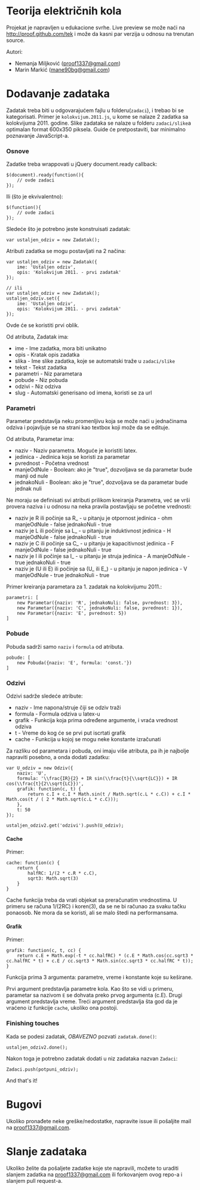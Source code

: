 Teorija električnih kola
========================

Projekat je napravljen u edukacione svrhe. Live preview se može naći na http://proof.github.com/tek i može da kasni par verzija u odnosu na trenutan source.

Autori:
+ Nemanja Miljković (proof1337@gmail.com)
+ Marin Markić (mane90bg@gmail.com)


Dodavanje zadataka
==================

Zadatak treba biti u odgovarajućem fajlu u folderu(`zadaci`), i trebao bi se kategorisati. Primer je `kolokvijum.2011.js`, u kome se nalaze 2 zadatka sa kolokvijuma 2011. godine.
Slike zadataka se nalaze u folderu `zadaci/slike`a optimalan format 600x350 piksela. Guide će pretpostaviti, bar minimalno poznavanje JavaScript-a.

### Osnove

Zadatke treba wrappovati u jQuery document.ready callback:

    $(document).ready(function(){
        // ovde zadaci
    });

Ili (što je ekvivalentno):

    $(function(){
        // ovde zadaci
    });

Sledeće što je potrebno jeste konstruisati zadatak:

    var ustaljen_odziv = new Zadatak();

Atributi zadatka se mogu postavljati na 2 načina:

    var ustaljen_odziv = new Zadatak({
        ime: 'Ustaljen odziv',
        opis: 'Kolokvijum 2011. - prvi zadatak'
    });

    // ili
    var ustaljen_odziv = new Zadatak();
    ustaljen_odziv.set({
        ime: 'Ustaljen odziv',
        opis: 'Kolokvijum 2011. - prvi zadatak'
    });

Ovde će se koristiti prvi oblik.

Od atributa, Zadatak ima:
+ ime - Ime zadatka, mora biti unikatno
+ opis - Kratak opis zadatka
+ slika - Ime slike zadatka, koje se automatski traže u `zadaci/slike`
+ tekst - Tekst zadatka
+ parametri - Niz parametara
+ pobude - Niz pobuda
+ odzivi - Niz odziva
+ slug - Automatski generisano od imena, koristi se za url

### Parametri

Parametar predstavlja neku promenljivu koja se može naći u jednačinama odziva i pojavljuje se na strani kao textbox koji može da se edituje.

Od atributa, Parametar ima:
+ naziv - Naziv parametra. Moguće je koristiti latex.
+ jedinica - Jedinica koja se koristi za parametar
+ pvrednost - Početna vrednost
+ manjeOdNule - Boolean: ako je "true", dozvoljava se da parametar bude manji od nule
+ jednakoNuli - Boolean: ako je "true", dozvoljava se da parametar bude jednak nuli

Ne moraju se definisati svi atributi prilikom kreiranja Parametra, već se vrši provera naziva i u odnosu na neka pravila postavljaju se početne vrednosti:
+ naziv je R ili počinje sa R_ - u pitanju je otpornost
    jedinica - ohm
    manjeOdNule - false
    jednakoNuli - true
+ naziv je L ili počinje sa L_ - u pitanju je induktivnost
    jedinica - H
    manjeOdNule - false
    jednakoNuli - true
+ naziv je C ili počinje sa C_ - u pitanju je kapacitivnost
    jedinica - F
    manjeOdNule - false
    jednakoNuli - true
+ naziv je I ili počinje sa I_ - u pitanju je struja
    jedinica - A
    manjeOdNule - true
    jednakoNuli - true
+ naziv je (U ili E) ili počinje sa (U_ ili E_) - u pitanju je napon
    jedinica - V
    manjeOdNule - true
    jednakoNuli - true

Primer kreiranja parametara za 1. zadatak na kolokvijumu 2011.:
    
    parametri: [
        new Parametar({naziv: 'R', jednakoNuli: false, pvrednost: 3}),
        new Parametar({naziv: 'C', jednakoNuli: false, pvrednost: 1}),
        new Parametar({naziv: 'E', pvrednost: 5})
    ]


### Pobude

Pobuda sadrži samo `naziv` i `formula` od atributa.

    pobude: [
        new Pobuda({naziv: 'E', formula: 'const.'})
    ]

### Odzivi

Odzivi sadrže sledeće atribute:
+ naziv - Ime napona/struje čiji se odziv traži
+ formula - Formula odziva u latex-u
+ grafik - Funkcija koja prima određene argumente, i vraća vrednost odziva
+ t - Vreme do kog će se prvi put iscrtati grafik
+ cache - Funkcija u kojoj se mogu neke konstante izračunati

Za razliku od parametara i pobuda, oni imaju više atributa, pa ih je najbolje napraviti posebno, a onda dodati zadatku:

    var U_odziv = new Odziv({
        naziv: 'U',
        formula: '\\frac{IR}{2} + IR sin(\\frac{t}{\\sqrt{LC}}) + IR cos(\\frac{t}{2\\sqrt{LC}})',
        grafik: function(c, t) {
            return c.I + c.I * Math.sin(t / Math.sqrt(c.L * c.C)) + c.I * Math.cos(t / ( 2 * Math.sqrt(c.L * c.C)));
        },
        t: 50
    });

    ustaljen_odziv2.get('odzivi').push(U_odziv);

#### Cache

Primer:

    cache: function(c) {
        return {
            halfRC: 1/(2 * c.R * c.C),
            sqrt3: Math.sqrt(3)
        }
    }

Cache funkcija treba da vrati objekat sa preračunatim vrednostima. U primeru se računa 1/(2RC) i koren(3), da se ne bi računao za svaku tačku ponaosob. Ne mora da se koristi, ali se malo štedi na performansama.

#### Grafik

Primer:

    grafik: function(c, t, cc) {
        return c.E + Math.exp(-t * cc.halfRC) * (c.E * Math.cos(cc.sqrt3 * cc.halfRC * t) + c.E / cc.sqrt3 * Math.sin(cc.sqrt3 * cc.halfRC * t));
    }

Funkcija prima 3 argumenta: parametre, vreme i konstante koje su keširane.

Prvi argument predstavlja parametre kola. Kao što se vidi u primeru, parametar sa nazivom `E` se dohvata preko prvog argumenta (c.E).
Drugi argument predstavlja vreme.
Treći argument predstavlja šta god da je vraćeno iz funkcije `cache`, ukoliko ona postoji.

### Finishing touches

Kada se podesi zadatak, *OBAVEZNO* pozvati `zadatak.done()`:

    ustaljen_odziv2.done();

Nakon toga je potrebno zadatak dodati u niz zadataka nazvan `Zadaci`:

    Zadaci.push(potpuni_odziv);

And that's it!

Bugovi
======

Ukoliko pronađete neke greške/nedostatke, napravite issue ili pošaljite mail na proof1337@gmail.com.

Slanje zadataka
===============

Ukoliko želite da pošaljete zadatke koje ste napravili, možete to uraditi slanjem zadatka na proof1337@gmail.com ili forkovanjem ovog repo-a i slanjem pull request-a.
